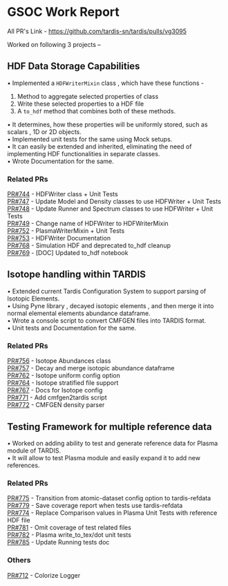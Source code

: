 # GSOC Work Report

All PR's Link - https://github.com/tardis-sn/tardis/pulls/vg3095 

Worked on following 3 projects – 
## HDF Data Storage Capabilities
•	Implemented a `HDFWriterMixin` class , which have these functions - 
	  

 1. Method to aggregate selected properties of class
 2. Write these selected properties to a HDF file
 3. A `to_hdf` method that combines both of these methods.

•	It determines, how these properties will be uniformly stored, such as scalars , 1D or 2D objects.          
•	Implemented unit tests for the same using Mock setups.  
•	It can easily be extended and inherited, eliminating the need of implementing HDF functionalities in separate classes.  
•	Wrote Documentation for the same.  

### Related PRs
[PR#744](https://github.com/tardis-sn/tardis/pull/744) -  HDFWriter class + Unit Tests  
[PR#747](https://github.com/tardis-sn/tardis/pull/747) - Update Model and Density classes to use HDFWriter + Unit Tests   
[PR#748](https://github.com/tardis-sn/tardis/pull/748) - Update Runner and Spectrum classes to use HDFWriter + Unit Tests  
[PR#749](https://github.com/tardis-sn/tardis/pull/749) - Change name of HDFWriter to HDFWriterMixin  
[PR#752](https://github.com/tardis-sn/tardis/pull/752) - PlasmaWriterMixin + Unit Tests  
[PR#753](https://github.com/tardis-sn/tardis/pull/753) - HDFWriter Documentation  
[PR#768](https://github.com/tardis-sn/tardis/pull/768) - Simulation HDF and deprecated to_hdf cleanup  
[PR#769](https://github.com/tardis-sn/tardis/pull/769) - [DOC] Updated to_hdf notebook  


## Isotope handling within TARDIS
•	Extended current Tardis Configuration System to support parsing of Isotopic Elements.  
•	Using Pyne library , decayed isotopic elements , and then merge it into normal elemental elements abundance dataframe.    
•	Wrote a console script to convert CMFGEN files into TARDIS format.   
•	Unit tests and Documentation for the same.  

### Related PRs
[PR#756](https://github.com/tardis-sn/tardis/pull/756) - Isotope Abundances class  
[PR#757](https://github.com/tardis-sn/tardis/pull/757) - Decay and merge isotopic abundance dataframe  
[PR#762](https://github.com/tardis-sn/tardis/pull/762) - Isotope uniform config option  
[PR#764](https://github.com/tardis-sn/tardis/pull/764) - Isotope stratified file support  
[PR#767](https://github.com/tardis-sn/tardis/pull/767) - Docs for Isotope config  
[PR#771](https://github.com/tardis-sn/tardis/pull/771) -  Add cmfgen2tardis script   
[PR#772](https://github.com/tardis-sn/tardis/pull/772) - CMFGEN density parser  


## Testing Framework for multiple reference data 
•	Worked on adding ability to test and generate reference data for Plasma module of TARDIS.  
•	It will allow to test Plasma module and easily expand it to add new references.    

### Related PRs

[PR#775](https://github.com/tardis-sn/tardis/pull/775) - Transition from atomic-dataset config option to tardis-refdata  
[PR#779](https://github.com/tardis-sn/tardis/pull/779) - Save coverage report when tests use tardis-refdata  
[PR#774](https://github.com/tardis-sn/tardis/pull/774) - Replace Comparison values in Plasma Unit Tests with reference HDF file   
[PR#781](https://github.com/tardis-sn/tardis/pull/781) - Omit coverage of test related files  
[PR#782](https://github.com/tardis-sn/tardis/pull/782) - Plasma write_to_tex/dot unit tests  
[PR#785](https://github.com/tardis-sn/tardis/pull/785) -  Update Running tests doc  

### Others
[PR#712](https://github.com/tardis-sn/tardis/pull/712) - Colorize Logger

